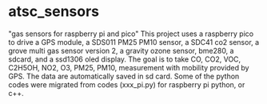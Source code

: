 # atsc_sensors 
"gas sensors for raspberry pi and pico" 
This project uses a raspberry pico to drive a GPS module, a SDS011 PM25 PM10 sensor, a SDC41 co2 sensor, a grove multi gas sensor version 2, a gravity ozone sensor, bme280, a sdcard, and a ssd1306 oled display. The goal is to take CO, CO2, VOC, C2H5OH, NO2, O3, PM25, PM10, measurement with mobility provided by GPS. The data are automatically saved in sd card. 
Some of the python codes were migrated from codes (xxx_pi.py) for raspberry pi python, or c++.
